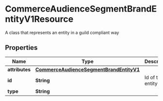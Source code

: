 

# CommerceAudienceSegmentBrandEntityV1Resource

A class that represents an entity in a guild compliant way

## Properties

Name | Type | Description | Notes
------------ | ------------- | ------------- | -------------
**attributes** | [**CommerceAudienceSegmentBrandEntityV1**](CommerceAudienceSegmentBrandEntityV1.md) |  |  [optional]
**id** | **String** | Id of the entity |  [optional]
**type** | **String** |  |  [optional]



